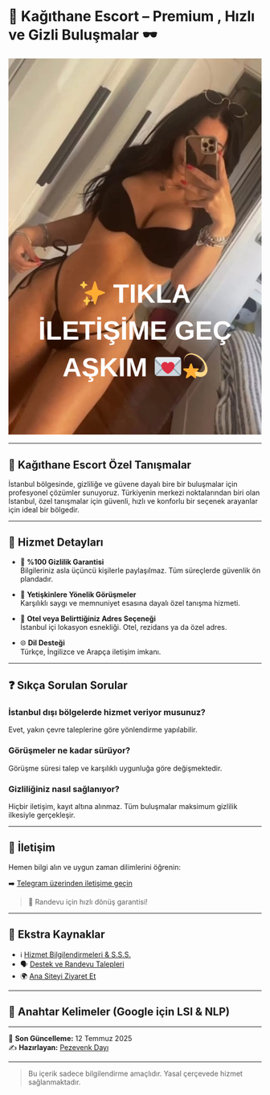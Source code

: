 # 🚀 Kağıthane Escort – Premium , Hızlı ve Gizli Buluşmalar 🕶️

[![İstanbul Escort Hizmeti için TIKLA](kiz.png)](https://pezevenkdayi.xyz)

---

## 📍 Kağıthane Escort Özel Tanışmalar

İstanbul bölgesinde, gizliliğe ve güvene dayalı bire bir buluşmalar için profesyonel çözümler sunuyoruz. Türkiyenin merkezi noktalarından biri olan İstanbul, özel tanışmalar için güvenli, hızlı ve konforlu bir seçenek arayanlar için ideal bir bölgedir.

---

## 💼 Hizmet Detayları

- 🔐 **%100 Gizlilik Garantisi**  
  Bilgileriniz asla üçüncü kişilerle paylaşılmaz. Tüm süreçlerde güvenlik ön plandadır.

- 👤 **Yetişkinlere Yönelik Görüşmeler**  
  Karşılıklı saygı ve memnuniyet esasına dayalı özel tanışma hizmeti.

- 🏨 **Otel veya Belirttiğiniz Adres Seçeneği**  
  İstanbul içi lokasyon esnekliği. Otel, rezidans ya da özel adres.

- 🌐 **Dil Desteği**  
  Türkçe, İngilizce ve Arapça iletişim imkanı.

---

## ❓ Sıkça Sorulan Sorular

### İstanbul dışı bölgelerde hizmet veriyor musunuz?
Evet, yakın çevre taleplerine göre yönlendirme yapılabilir.

### Görüşmeler ne kadar sürüyor?
Görüşme süresi talep ve karşılıklı uygunluğa göre değişmektedir.

### Gizliliğiniz nasıl sağlanıyor?
Hiçbir iletişim, kayıt altına alınmaz. Tüm buluşmalar maksimum gizlilik ilkesiyle gerçekleşir.

---

## 📲 İletişim

Hemen bilgi alın ve uygun zaman dilimlerini öğrenin:

➡️ [Telegram üzerinden iletişime geçin](https://pezevenkdayi.xyz)

> 📅 Randevu için hızlı dönüş garantisi!

---

## 🔗 Ekstra Kaynaklar

- ℹ️ [Hizmet Bilgilendirmeleri & S.S.S.](https://pezevenkdayi.xyz)  
- 🗣️ [Destek ve Randevu Talepleri](https://pezevenkdayi.xyz)  
- 🌍 [Ana Siteyi Ziyaret Et](https://pezevenkdayi.xyz)

---

## 🔎 Anahtar Kelimeler (Google için LSI & NLP)

---

📅 **Son Güncelleme:** 12 Temmuz 2025  
✍️ **Hazırlayan:** [Pezevenk Dayı](https://pezevenkdayi.xyz)

---

> Bu içerik sadece bilgilendirme amaçlıdır. Yasal çerçevede hizmet sağlanmaktadır.
